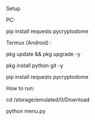 Setup

PC:

pip install requests pycryptodome

Termux (Android) :

pkg update && pkg upgrade -y


pkg install python git -y


pip install requests pycryptodome

How to run:


cd /storage/emulated/0/Download


python menu.py

